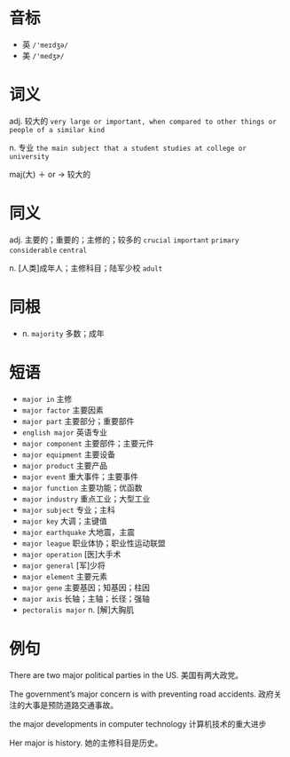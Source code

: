 # 音标

- 英 `/'meɪdʒə/`
- 美 `/'medʒɚ/`

# 词义

adj. 较大的
`very large or important, when compared to other things or people of a similar kind`

n. 专业
`the main subject that a student studies at college or university`



maj(大) ＋ or → 较大的

# 同义

adj. 主要的；重要的；主修的；较多的
`crucial` `important` `primary` `considerable` `central`

n. [人类]成年人；主修科目；陆军少校
`adult`

# 同根

- n. `majority` 多数；成年

# 短语

- `major in` 主修
- `major factor` 主要因素
- `major part` 主要部分；重要部件
- `english major` 英语专业
- `major component` 主要部件；主要元件
- `major equipment` 主要设备
- `major product` 主要产品
- `major event` 重大事件；主要事件
- `major function` 主要功能；优函数
- `major industry` 重点工业；大型工业
- `major subject` 专业；主科
- `major key` 大调；主键值
- `major earthquake` 大地震，主震
- `major league` 职业体协；职业性运动联盟
- `major operation` [医]大手术
- `major general` [军]少将
- `major element` 主要元素
- `major gene` 主要基因；知基因；柱因
- `major axis` 长轴；主轴；长径；强轴
- `pectoralis major` n. [解]大胸肌

# 例句

There are two major political parties in the US.
美国有两大政党。

The government’s major concern is with preventing road accidents.
政府关注的大事是预防道路交通事故。

the major developments in computer technology
计算机技术的重大进步

Her major is history.
她的主修科目是历史。


